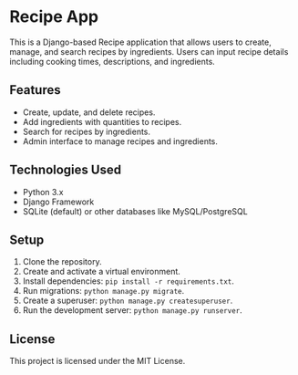 # Recipe App

This is a Django-based Recipe application that allows users to create, manage, and search recipes by ingredients. Users can input recipe details including cooking times, descriptions, and ingredients.

## Features

- Create, update, and delete recipes.
- Add ingredients with quantities to recipes.
- Search for recipes by ingredients.
- Admin interface to manage recipes and ingredients.

## Technologies Used

- Python 3.x
- Django Framework
- SQLite (default) or other databases like MySQL/PostgreSQL

## Setup

1. Clone the repository.
2. Create and activate a virtual environment.
3. Install dependencies: `pip install -r requirements.txt`.
4. Run migrations: `python manage.py migrate`.
5. Create a superuser: `python manage.py createsuperuser`.
6. Run the development server: `python manage.py runserver`.

## License

This project is licensed under the MIT License.
